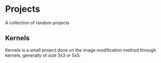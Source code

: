 # Projects
 A collection of random projects
## Kernels
Kernels is a small project done on the image modification method through kernels, generally of size 3x3 or 5x5.
